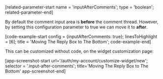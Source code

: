 [related-parameter-start name = 'inputAfterComments'; type = 'boolean'; related-parameter-end]

By default the comment input area is **before** the comment thread. However, by setting this configuration parameter
to true we can move it to **after**.

[code-example-start config = {inputAfterComments: true}; linesToHighlight = [6]; title = 'Moving The Reply Box to The Bottom'; code-example-end]

This can be customized without code, on the widget customization page:

[app-screenshot-start url='/auth/my-account/customize-widget/new'; selector = '.input-after-comments'; title='Moving The Reply Box to The Bottom' app-screenshot-end]
